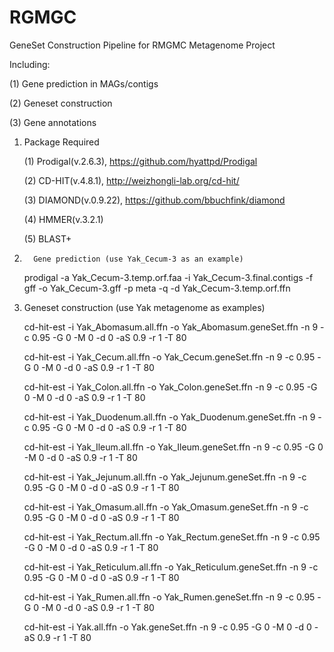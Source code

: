 # RGMGC 

GeneSet Construction Pipeline for RMGMC Metagenome Project

Including:

(1) Gene prediction in MAGs/contigs

(2) Geneset construction

(3) Gene annotations


1. Package Required

      (1) Prodigal(v.2.6.3), https://github.com/hyattpd/Prodigal
	  
      (2) CD-HIT(v.4.8.1), http://weizhongli-lab.org/cd-hit/
	  
      (3) DIAMOND(v.0.9.22), https://github.com/bbuchfink/diamond
	  
      (4) HMMER(v.3.2.1)
	  
      (5) BLAST+
	  

2.       Gene prediction (use Yak_Cecum-3 as an example)

      prodigal -a Yak_Cecum-3.temp.orf.faa -i Yak_Cecum-3.final.contigs -f gff -o Yak_Cecum-3.gff -p meta -q -d Yak_Cecum-3.temp.orf.ffn
	  

3. Geneset construction (use Yak metagenome as examples)

      cd-hit-est -i Yak_Abomasum.all.ffn -o Yak_Abomasum.geneSet.ffn -n 9 -c 0.95 -G 0 -M 0 -d 0 -aS 0.9 -r 1 -T 80
	  
      cd-hit-est -i Yak_Cecum.all.ffn -o Yak_Cecum.geneSet.ffn -n 9 -c 0.95 -G 0 -M 0 -d 0 -aS 0.9 -r 1 -T 80
	  
      cd-hit-est -i Yak_Colon.all.ffn -o Yak_Colon.geneSet.ffn -n 9 -c 0.95 -G 0 -M 0 -d 0 -aS 0.9 -r 1 -T 80
	  
      cd-hit-est -i Yak_Duodenum.all.ffn -o Yak_Duodenum.geneSet.ffn -n 9 -c 0.95 -G 0 -M 0 -d 0 -aS 0.9 -r 1 -T 80
	  
      cd-hit-est -i Yak_Ileum.all.ffn -o Yak_Ileum.geneSet.ffn -n 9 -c 0.95 -G 0 -M 0 -d 0 -aS 0.9 -r 1 -T 80
	  
      cd-hit-est -i Yak_Jejunum.all.ffn -o Yak_Jejunum.geneSet.ffn -n 9 -c 0.95 -G 0 -M 0 -d 0 -aS 0.9 -r 1 -T 80
	  
      cd-hit-est -i Yak_Omasum.all.ffn -o Yak_Omasum.geneSet.ffn -n 9 -c 0.95 -G 0 -M 0 -d 0 -aS 0.9 -r 1 -T 80
	  
      cd-hit-est -i Yak_Rectum.all.ffn -o Yak_Rectum.geneSet.ffn -n 9 -c 0.95 -G 0 -M 0 -d 0 -aS 0.9 -r 1 -T 80
	  
      cd-hit-est -i Yak_Reticulum.all.ffn -o Yak_Reticulum.geneSet.ffn -n 9 -c 0.95 -G 0 -M 0 -d 0 -aS 0.9 -r 1 -T 80
	  
      cd-hit-est -i Yak_Rumen.all.ffn -o Yak_Rumen.geneSet.ffn -n 9 -c 0.95 -G 0 -M 0 -d 0 -aS 0.9 -r 1 -T 80
	  
      cd-hit-est -i Yak.all.ffn -o Yak.geneSet.ffn -n 9 -c 0.95 -G 0 -M 0 -d 0 -aS 0.9 -r 1 -T 80
